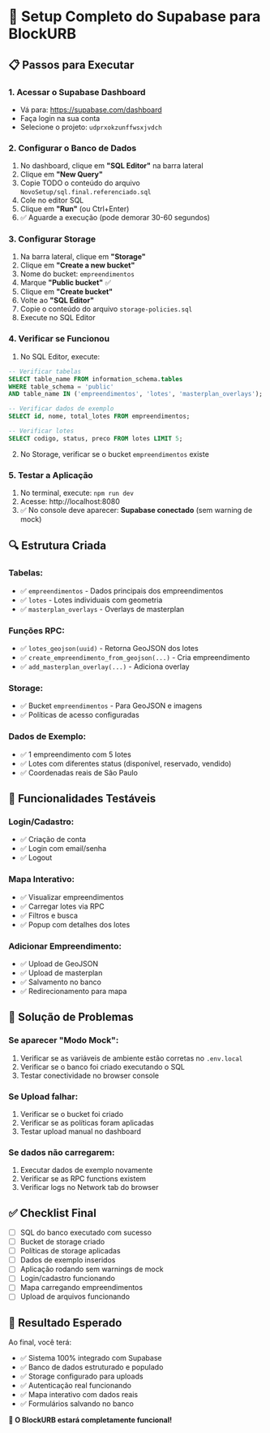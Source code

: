# 🚀 Setup Completo do Supabase para BlockURB

## 📋 Passos para Executar

### 1. **Acessar o Supabase Dashboard**
- Vá para: https://supabase.com/dashboard
- Faça login na sua conta
- Selecione o projeto: `udprxokzunffwsxjvdch`

### 2. **Configurar o Banco de Dados**
1. No dashboard, clique em **"SQL Editor"** na barra lateral
2. Clique em **"New Query"**
3. Copie TODO o conteúdo do arquivo `NovoSetup/sql.final.referenciado.sql`
4. Cole no editor SQL
5. Clique em **"Run"** (ou Ctrl+Enter)
6. ✅ Aguarde a execução (pode demorar 30-60 segundos)

### 3. **Configurar Storage**
1. Na barra lateral, clique em **"Storage"**
2. Clique em **"Create a new bucket"**
3. Nome do bucket: `empreendimentos`
4. Marque **"Public bucket"** ✅
5. Clique em **"Create bucket"**
6. Volte ao **"SQL Editor"**
7. Copie o conteúdo do arquivo `storage-policies.sql`
8. Execute no SQL Editor

### 4. **Verificar se Funcionou**
1. No SQL Editor, execute:
```sql
-- Verificar tabelas
SELECT table_name FROM information_schema.tables 
WHERE table_schema = 'public' 
AND table_name IN ('empreendimentos', 'lotes', 'masterplan_overlays');

-- Verificar dados de exemplo
SELECT id, nome, total_lotes FROM empreendimentos;

-- Verificar lotes
SELECT codigo, status, preco FROM lotes LIMIT 5;
```

2. No Storage, verificar se o bucket `empreendimentos` existe

### 5. **Testar a Aplicação**
1. No terminal, execute: `npm run dev`
2. Acesse: http://localhost:8080
3. ✅ No console deve aparecer: **Supabase conectado** (sem warning de mock)

## 🔍 Estrutura Criada

### **Tabelas:**
- ✅ `empreendimentos` - Dados principais dos empreendimentos
- ✅ `lotes` - Lotes individuais com geometria
- ✅ `masterplan_overlays` - Overlays de masterplan

### **Funções RPC:**
- ✅ `lotes_geojson(uuid)` - Retorna GeoJSON dos lotes
- ✅ `create_empreendimento_from_geojson(...)` - Cria empreendimento
- ✅ `add_masterplan_overlay(...)` - Adiciona overlay

### **Storage:**
- ✅ Bucket `empreendimentos` - Para GeoJSON e imagens
- ✅ Políticas de acesso configuradas

### **Dados de Exemplo:**
- ✅ 1 empreendimento com 5 lotes
- ✅ Lotes com diferentes status (disponível, reservado, vendido)
- ✅ Coordenadas reais de São Paulo

## 🧪 Funcionalidades Testáveis

### **Login/Cadastro:**
- ✅ Criação de conta
- ✅ Login com email/senha
- ✅ Logout

### **Mapa Interativo:**
- ✅ Visualizar empreendimentos
- ✅ Carregar lotes via RPC
- ✅ Filtros e busca
- ✅ Popup com detalhes dos lotes

### **Adicionar Empreendimento:**
- ✅ Upload de GeoJSON
- ✅ Upload de masterplan
- ✅ Salvamento no banco
- ✅ Redirecionamento para mapa

## 🔧 Solução de Problemas

### **Se aparecer "Modo Mock":**
1. Verificar se as variáveis de ambiente estão corretas no `.env.local`
2. Verificar se o banco foi criado executando o SQL
3. Testar conectividade no browser console

### **Se Upload falhar:**
1. Verificar se o bucket foi criado
2. Verificar se as políticas foram aplicadas
3. Testar upload manual no dashboard

### **Se dados não carregarem:**
1. Executar dados de exemplo novamente
2. Verificar se as RPC functions existem
3. Verificar logs no Network tab do browser

## ✅ Checklist Final

- [ ] SQL do banco executado com sucesso
- [ ] Bucket de storage criado
- [ ] Políticas de storage aplicadas
- [ ] Dados de exemplo inseridos
- [ ] Aplicação rodando sem warnings de mock
- [ ] Login/cadastro funcionando
- [ ] Mapa carregando empreendimentos
- [ ] Upload de arquivos funcionando

## 🎯 Resultado Esperado

Ao final, você terá:
- ✅ Sistema 100% integrado com Supabase
- ✅ Banco de dados estruturado e populado
- ✅ Storage configurado para uploads
- ✅ Autenticação real funcionando
- ✅ Mapa interativo com dados reais
- ✅ Formulários salvando no banco

**🚀 O BlockURB estará completamente funcional!**

